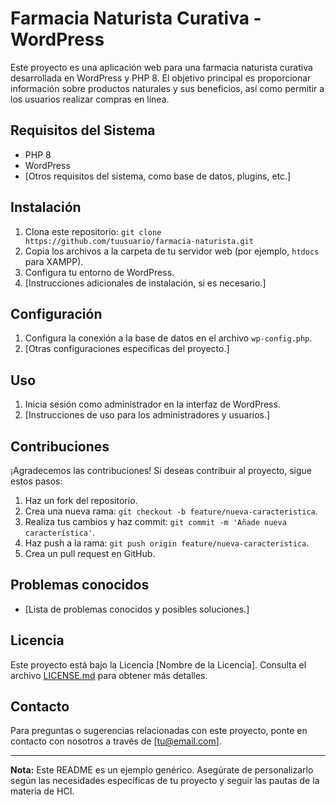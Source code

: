 # Farmacia Naturista Curativa - WordPress

Este proyecto es una aplicación web para una farmacia naturista curativa desarrollada en WordPress y PHP 8. El objetivo principal es proporcionar información sobre productos naturales y sus beneficios, así como permitir a los usuarios realizar compras en línea.

## Requisitos del Sistema

- PHP 8
- WordPress
- [Otros requisitos del sistema, como base de datos, plugins, etc.]

## Instalación

1. Clona este repositorio: `git clone https://github.com/tuusuario/farmacia-naturista.git`
2. Copia los archivos a la carpeta de tu servidor web (por ejemplo, `htdocs` para XAMPP).
3. Configura tu entorno de WordPress.
4. [Instrucciones adicionales de instalación, si es necesario.]

## Configuración

1. Configura la conexión a la base de datos en el archivo `wp-config.php`.
2. [Otras configuraciones específicas del proyecto.]

## Uso

1. Inicia sesión como administrador en la interfaz de WordPress.
2. [Instrucciones de uso para los administradores y usuarios.]

## Contribuciones

¡Agradecemos las contribuciones! Si deseas contribuir al proyecto, sigue estos pasos:

1. Haz un fork del repositorio.
2. Crea una nueva rama: `git checkout -b feature/nueva-caracteristica`.
3. Realiza tus cambios y haz commit: `git commit -m 'Añade nueva característica'`.
4. Haz push a la rama: `git push origin feature/nueva-caracteristica`.
5. Crea un pull request en GitHub.

## Problemas conocidos

- [Lista de problemas conocidos y posibles soluciones.]

## Licencia

Este proyecto está bajo la Licencia [Nombre de la Licencia]. Consulta el archivo [LICENSE.md](LICENSE.md) para obtener más detalles.

## Contacto

Para preguntas o sugerencias relacionadas con este proyecto, ponte en contacto con nosotros a través de [tu@email.com].

---
**Nota:** Este README es un ejemplo genérico. Asegúrate de personalizarlo según las necesidades específicas de tu proyecto y seguir las pautas de la materia de HCI.
